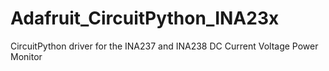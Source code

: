 # Adafruit_CircuitPython_INA23x
CircuitPython driver for the INA237 and INA238 DC Current Voltage Power Monitor
